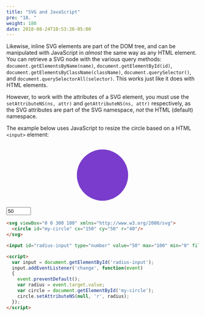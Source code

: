 ```yaml
---
title: "SVG and JavaScript"
pre: "18. "
weight: 180
date: 2018-08-24T10:53:26-05:00
---
```


Likewise, inline SVG elements are part of the DOM tree, and can be manipulated with JavaScript in _almost_ the same way as any HTML element. You can retrieve a SVG node with the various query methods: `document.getElementsByName(name)`, `document.getElementById(id)`, `document.getElementsByClassName(className)`, `document.querySelector()`, and `document.querySelectorAll(selector)`. This works just like it does with HTML elements.

However, to work with the attributes of a SVG element, you must use the `setAttributeNS(ns, attr)` and `getAttributeNS(ns, attr)` respectively, as the SVG attributes are part of the SVG namespace, _not_ the HTML (default) namespace. 

The example below uses JavaScript to resize the circle based on a HTML `<input>` element:

<svg viewBox="0 0 300 100" xmlns="http://www.w3.org/2000/svg">
  <circle id="my-circle" cx="150" cy="50" r="40" fill="rgb(121, 60, 204)"/>
</svg>
<input id="radius-input" type="number" value="50" max="100" min="0">
<script>
  var input = document.getElementById('radius-input');
  input.addEventListener('change', function(event)
  {
    event.preventDefault();
    var radius = event.target.value;
    var circle = document.getElementById('my-circle');
    circle.setAttributeNS(null, 'r', radius);
  });
</script>

```html
<svg viewBox="0 0 300 100" xmlns="http://www.w3.org/2000/svg">
  <circle id="my-circle" cx="150" cy="50" r="40"/>
</svg>

<input id="radius-input" type="number" value="50" max="100" min="0" fill="rgb(121, 60, 204)">

<script>
  var input = document.getElementById('radius-input');
  input.addEventListener('change', function(event)
  {
    event.preventDefault();
    var radius = event.target.value;
    var circle = document.getElementById('my-circle');
    circle.setAttributeNS(null, 'r', radius);
  });
</script>
```

